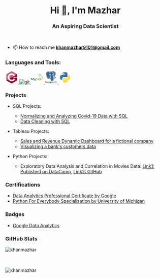 <h1 align="center">Hi 👋, I'm Mazhar</h1>
<h3 align="center">An Aspiring Data Scientist</h3>

<p align="left"> <a href="https://twitter.com/" target="blank"><img src="https://img.shields.io/twitter/follow/?logo=twitter&style=for-the-badge" alt="" /></a> </p>


- 📫 How to reach me **khanmazhar9101@gmail.com**


<h3 align="left">Languages and Tools:</h3>
<p align="left"> <a href="https://www.w3schools.com/cpp/" target="_blank"> <img src="https://raw.githubusercontent.com/devicons/devicon/master/icons/cplusplus/cplusplus-original.svg" alt="cplusplus" width="40" height="40"/> </a> <a href="https://git-scm.com/" target="_blank"> <img src="https://www.vectorlogo.zone/logos/git-scm/git-scm-icon.svg" alt="git" width="40" height="40"/> </a> <a href="https://www.mysql.com/" target="_blank"> <img src="https://raw.githubusercontent.com/devicons/devicon/master/icons/mysql/mysql-original-wordmark.svg" alt="mysql" width="40" height="40"/> </a> <a href="https://www.postgresql.org" target="_blank"> <img src="https://raw.githubusercontent.com/devicons/devicon/master/icons/postgresql/postgresql-original-wordmark.svg" alt="postgresql" width="40" height="40"/> </a> <a href="https://www.python.org" target="_blank"> <img src="https://raw.githubusercontent.com/devicons/devicon/master/icons/python/python-original.svg" alt="python" width="40" height="40"/> </a> </p>

### Projects
- SQL Projects:
  - [Normalizing and Analyzing Covid-19 Data with SQL](https://github.com/khanmazhar/Normalizing-and-Analyzing-Covid-19-Data-with-SQL)
  - [Data Cleaning with SQL](https://github.com/khanmazhar/data-cleaning-with-sql)

- Tableau Projects:
  - [Sales and Revenue Dynamic Dashboard for a fictional company](https://public.tableau.com/views/SalesRevenueDynamicDashboard/Dashboard1?:language=en-US&:display_count=n&:origin=viz_share_link)
  - [Visualizing a bank's customers data](https://public.tableau.com/shared/XDW6976ZT?:display_count=n&:origin=viz_share_link)

- Python Projects:
  - Exploratory Data Analysis and Correlation in Movies Data: [Link1: Published on DataCamp](https://app.datacamp.com/workspace/w/e91f9c2d-c9dd-4709-b1a7-972d5f2b621e), [Link2: GitHub](https://github.com/khanmazhar/Movies-Data-Analysis-with-Python)


### Certifications
- [Data Analytics Professional Certificate by Google](https://coursera.org/share/d70897d3469ed3ed51a8265c47a79147)
- [Python For Everybody Specialization by University of Michigan](https://coursera.org/share/bba9b363783960b305b8ed78ea7c1636)

### Badges
- [Google Data Analytics](https://www.credly.com/badges/4ff94946-8844-4c50-a15b-74440497f9ef/public_url)

### GitHub Stats
<img align="left" src="https://github-readme-stats.vercel.app/api?username=khanmazhar&show_icons=true&locale=en" alt="khanmazhar" /><br><br><br>

<p><img align="left" src="https://github-readme-streak-stats.herokuapp.com/?user=khanmazhar&" alt="khanmazhar" /></p>


<!--
**khanmazhar/khanmazhar** is a ✨ _special_ ✨ repository because its `README.md` (this file) appears on your GitHub profile.

Here are some ideas to get you started:

- 🔭 I’m currently working on ...
- 🌱 I’m currently learning ...
- 👯 I’m looking to collaborate on ...
- 🤔 I’m looking for help with ...
- 💬 Ask me about ...
- 📫 How to reach me: ...
- 😄 Pronouns: ...
- ⚡ Fun fact: ...
-->
